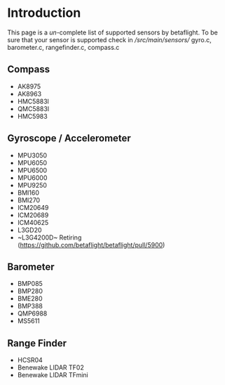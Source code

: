 # Introduction

This page is a _un_-complete list of supported sensors by betaflight. To be sure that your sensor is supported check in _/src/main/sensors/_ gyro.c, barometer.c, rangefinder.c, compass.c 

## Compass
* AK8975
* AK8963
* HMC5883l
* QMC5883l
* HMC5983

## Gyroscope / Accelerometer
* MPU3050
* MPU6050
* MPU6500
* MPU6000
* MPU9250
* BMI160
* BMI270
* ICM20649
* ICM20689
* ICM40625
* L3GD20
* ~L3G4200D~ Retiring (https://github.com/betaflight/betaflight/pull/5900)

## Barometer
* BMP085
* BMP280
* BME280
* BMP388
* QMP6988
* MS5611

## Range Finder
* HCSR04
* Benewake LIDAR TF02
* Benewake LIDAR TFmini
